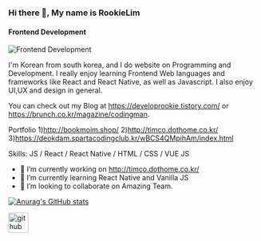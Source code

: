 ### Hi there 👋, My name is RookieLim
#### Frontend Development

![Frontend Development](https://drive.google.com/uc?id=1Rs5oYMZppR9z1XW4pcmPVRUFbIT_cdY9)

I'm Korean from south korea, and I do website on Programming and Development.
I really enjoy learning Frontend Web languages and frameworks like 
React and React Native, as well as Javascript.
I also enjoy UI,UX and design in general.

You can check out my Blog at https://developrookie.tistory.com/ or https://brunch.co.kr/magazine/codingman.

Portfolio
1)http://bookmoim.shop/
2)http://timco.dothome.co.kr/
3)https://deokdam.spartacodingclub.kr/wBCS4QMpihAm/index.html

Skills: JS / React / React Native / HTML / CSS / VUE JS

- 🔭 I’m currently working on http://timco.dothome.co.kr/ 
- 🌱 I’m currently learning React Native and Vanilla JS 
- 👯 I’m looking to collaborate on Amazing Team. 

[![Anurag's GitHub stats](https://github-readme-stats.vercel.app/api?username=RookieLim)](https://github.com/anuraghazra/github-readme-stats)

[<img src='https://drive.google.com/uc?id=1pt6I3itmKli4t86bkB-9WSYBHToKemIB' alt='github' height='40'>](https://github.com/RookieLim)  

